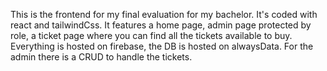 This is the frontend for my final evaluation for my bachelor.
It's coded with react and tailwindCss. It features a home page, admin page protected by role, a ticket page where you can find all the tickets available to buy.
Everything is hosted on firebase, the DB is hosted on alwaysData.
For the admin there is a CRUD to handle the tickets.
